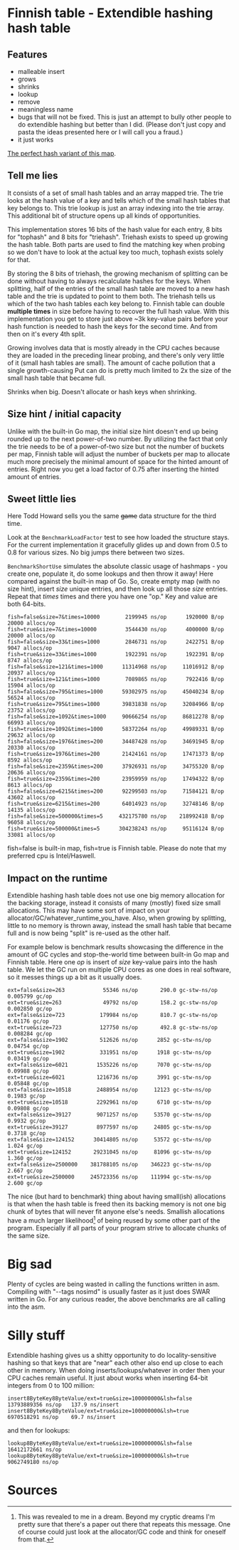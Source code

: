 # Finnish table - Extendible hashing hash table

## Features

 - malleable insert
 - grows
 - shrinks
 - lookup
 - remove
 - meaningless name
 - bugs that will not be fixed. This is just an attempt to bully other people
   to do extendible hashing but better than I did. (Please don't just copy and
   pasta the ideas presented here or I will call you a fraud.)
 - it just works

[The perfect hash variant of this map](perfect_readme.md).
 
## Tell me lies

It consists of a set of small hash tables and an array mapped trie. The trie
looks at the hash value of a key and tells which of the small hash tables that
key belongs to. This trie lookup is just an array indexing into the trie array.
This additional bit of structure opens up all kinds of opportunities.

This implementation stores 16 bits of the hash value for each entry, 8 bits for
"tophash" and 8 bits for "triehash". Triehash exists to speed up growing the
hash table. Both parts are used to find the matching key when probing so we
don't have to look at the actual key too much, tophash exists solely for that.

By storing the 8 bits of triehash, the growing mechanism of splitting can be
done without having to always recalculate hashes for the keys. When splitting,
half of the entries of the small hash table are moved to a new hash table and
the trie is updated to point to them both. The triehash tells us which of the
two hash tables each key belong to. Finnish table can double **multiple times**
in size before having to recover the full hash value. With this implementation
you get to store just above ~3k key-value pairs before your hash function is
needed to hash the keys for the second time. And from then on it's every 4th
split.

Growing involves data that is mostly already in the CPU caches because they are
loaded in the preceding linear probing, and there's only very little of it
(small hash tables are small). The amount of cache pollution that a single
growth-causing Put can do is pretty much limited to 2x the size of the small
hash table that became full.

Shrinks when big. Doesn't allocate or hash keys when shrinking.

## Size hint / initial capacity

Unlike with the built-in Go map, the initial size hint doesn't end up being
rounded up to the next power-of-two number. By utilizing the fact that only the
trie needs to be of a power-of-two size but not the number of buckets per map,
Finnish table will adjust the number of buckets per map to allocate much more
precisely the minimal amount of space for the hinted amount of entries. Right
now you get a load factor of 0.75 after inserting the hinted amount of entries.

## Sweet little lies

Here Todd Howard sells you the same ~~game~~ data structure for the third time.

Look at the `BenchmarkLoadFactor` test to see how loaded the structure stays.
For the current implementation it gracefully glides up and down from 0.5 to 0.8
for various sizes. No big jumps there between two sizes.

`BenchmarkShortUse` simulates the absolute classic usage of hashmaps - you
create one, populate it, do some lookups and then throw it away! Here compared
against the built-in map of Go. So, create empty map (with no size hint),
insert _size_ unique entries, and then look up all those _size_ entries. Repeat
that _times_ times and there you have one "op." Key and value are both 64-bits.

    fish=false&size=7&times=10000        2199945 ns/op      1920000 B/op    20000 allocs/op
    fish=true&size=7&times=10000         3544430 ns/op      4000000 B/op    20000 allocs/op
    fish=false&size=33&times=1000        2846731 ns/op      2422751 B/op     9047 allocs/op
    fish=true&size=33&times=1000         1922391 ns/op      1922391 B/op     8747 allocs/op
    fish=false&size=121&times=1000      11314968 ns/op     11016912 B/op    20937 allocs/op
    fish=true&size=121&times=1000        7089865 ns/op      7922416 B/op    15904 allocs/op
    fish=false&size=795&times=1000      59302975 ns/op     45040234 B/op    56524 allocs/op
    fish=true&size=795&times=1000       39831838 ns/op     32084966 B/op    23752 allocs/op
    fish=false&size=1092&times=1000     90666254 ns/op     86812278 B/op    66993 allocs/op
    fish=true&size=1092&times=1000      58372264 ns/op     49989331 B/op    29632 allocs/op
    fish=false&size=1976&times=200      34487428 ns/op     34691945 B/op    20330 allocs/op
    fish=true&size=1976&times=200       21424161 ns/op     17471373 B/op     8592 allocs/op
    fish=false&size=2359&times=200      37926931 ns/op     34755320 B/op    20636 allocs/op
    fish=true&size=2359&times=200       23959959 ns/op     17494322 B/op    8613 allocs/op
    fish=false&size=6215&times=200      92299503 ns/op     71584121 B/op    43602 allocs/op
    fish=true&size=6215&times=200       64014923 ns/op     32748146 B/op    14135 allocs/op
    fish=false&size=500000&times=5     432175780 ns/op    218992418 B/op    96058 allocs/op
    fish=true&size=500000&times=5      304238243 ns/op     95116124 B/op    33081 allocs/op

fish=false is built-in map, fish=true is Finnish table. Please do note that my
preferred cpu is Intel/Haswell.

## Impact on the runtime

Extendible hashing hash table does not use one big memory allocation for the
backing storage, instead it consists of many (mostly) fixed size small
allocations. This may have some sort of impact on your
allocator/GC/whatever_runtime_you_have. Also, when growing by splitting, little
to no memory is thrown away, instead the small hash table that became full and
is now being "split" is re-used as the other half.

For example below is benchmark results showcasing the difference in the amount
of GC cycles and stop-the-world time between built-in Go map and Finnish table.
Here one _op_ is insert of _size_ key-value pairs into the hash table. We let
the GC run on multiple CPU cores as one does in real software, so it messes
things up a bit as it usually does.

    ext=false&size=263            55346 ns/op       290.0 gc-stw-ns/op    0.005799 gc/op
    ext=true&size=263             49792 ns/op       158.2 gc-stw-ns/op    0.002850 gc/op
    ext=false&size=723           179984 ns/op       810.7 gc-stw-ns/op    0.01176 gc/op
    ext=true&size=723            127750 ns/op       492.8 gc-stw-ns/op    0.008284 gc/op
    ext=false&size=1902          512626 ns/op      2852 gc-stw-ns/op      0.04754 gc/op
    ext=true&size=1902           331951 ns/op      1918 gc-stw-ns/op      0.03419 gc/op
    ext=false&size=6021         1535226 ns/op      7070 gc-stw-ns/op      0.09988 gc/op
    ext=true&size=6021          1216736 ns/op      3991 gc-stw-ns/op      0.05848 gc/op
    ext=false&size=10518        2488954 ns/op     12123 gc-stw-ns/op      0.1983 gc/op
    ext=true&size=10518         2292961 ns/op      6710 gc-stw-ns/op      0.09808 gc/op
    ext=false&size=39127        9071257 ns/op     53570 gc-stw-ns/op      0.9932 gc/op
    ext=true&size=39127         8977597 ns/op     24805 gc-stw-ns/op      0.3718 gc/op
    ext=false&size=124152      30414805 ns/op     53572 gc-stw-ns/op      1.024 gc/op
    ext=true&size=124152       29231045 ns/op     81096 gc-stw-ns/op      1.360 gc/op
    ext=false&size=2500000    381788105 ns/op    346223 gc-stw-ns/op      2.667 gc/op
    ext=true&size=2500000     245723356 ns/op    111994 gc-stw-ns/op      2.600 gc/op
 
The nice (but hard to benchmark) thing about having small(ish) allocations is
that when the hash table is freed then its backing memory is not one big chunk
of bytes that will never fit anyone else's needs. Smallish allocations have a
much larger likelihood[^1] of being reused by some other part of the program.
Especially if all parts of your program strive to allocate chunks of the same
size.

# Big sad

Plenty of cycles are being wasted in calling the functions written in asm.
Compiling with "--tags nosimd" is usually faster as it just does SWAR written
in Go. For any curious reader, the above benchmarks are all calling into the
asm.

# Silly stuff

Extendible hashing gives us a shitty opportunity to do locality-sensitive
hashing so that keys that are "near" each other also end up close to each other
in memory. When doing inserts/lookups/whatever in order then your CPU caches
remain useful. It just about works when inserting 64-bit integers from 0 to 100
million:

    insert8ByteKey8ByteValue/ext=true&size=100000000&lsh=false   13793889356 ns/op   137.9 ns/insert
    insert8ByteKey8ByteValue/ext=true&size=100000000&lsh=true     6970518291 ns/op    69.7 ns/insert
    
and then for lookups:

    lookup8ByteKey8ByteValue/ext=true&size=100000000&lsh=false   16412172661 ns/op
    lookup8ByteKey8ByteValue/ext=true&size=100000000&lsh=true     9062749180 ns/op    

# Sources

[^1]: This was revealed to me in a dream. Beyond my cryptic dreams I'm pretty
  sure that there's a paper out there that repeats this message. One of course
  could just look at the allocator/GC code and think for oneself from that.

